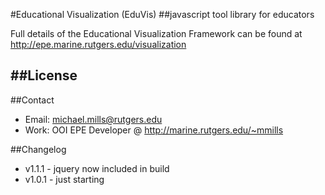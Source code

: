 #Educational Visualization (EduVis)
##javascript tool library for educators

Full details of the Educational Visualization Framework can be found at http://epe.marine.rutgers.edu/visualization

##License
- 

##Contact
- Email: michael.mills@rutgers.edu
- Work: OOI EPE Developer @ http://marine.rutgers.edu/~mmills

##Changelog
- v1.1.1 - jquery now included in build
- v1.0.1 - just starting

